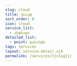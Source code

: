 ```yaml
---
slug: cloud
title: ქლაუდ
sort_order: 0
icon: cloud
service_list:
  - ასდსადა
detailed_list:
  - point: დასასდს
tags: services
layout: service-detail.njk
permalink: /services/{{slug}}/
---
```

